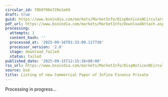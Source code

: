```yaml
---
circular_id: 78b9f90e720e1eb9
draft: true
guid: https://www.bseindia.com/markets/MarketInfo/DispNoticesNCirculars.aspx?Noticeid={889355AC-8556-4842-A6FE-069F06424214}&noticeno=20250915-39&dt=09/15/2025&icount=39&totcount=81&flag=0
pdf_url: https://www.bseindia.com/markets/MarketInfo/DownloadAttach.aspx?id=20250915-39&attachedId=
processing:
  attempts: 1
  content_hash: ''
  processed_at: '2025-09-16T01:33:09.117736'
  processor_version: '2.0'
  stage: download_failed
  status: failed
published_date: '2025-09-15T12:15:16+00:00'
rss_url: https://www.bseindia.com/markets/MarketInfo/DispNoticesNCirculars.aspx?Noticeid={889355AC-8556-4842-A6FE-069F06424214}&noticeno=20250915-39&dt=09/15/2025&icount=39&totcount=81&flag=0
source: bse
title: Listing of new Commercial Paper of Infina Finance Private
---
```


Processing in progress...